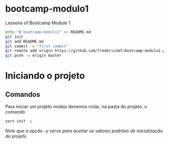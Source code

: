 # bootcamp-modulo1
Lessons of Bootcamp Module 1

```bash
echo "# bootcamp-modulo1" >> README.md
git init
git add README.md
git commit -m "first commit"
git remote add origin https://github.com/fredericomf/bootcamp-modulo1.git
git push -u origin master
```

# Iniciando o projeto

## Comandos

Para iniciar um projeto nodejs devemos rodar, na pasta do projeto, o comando:

```bash
yarn init -y
```
_Note que a opção -y serve para aceitar os valores padrões de inicialização do projeto_

